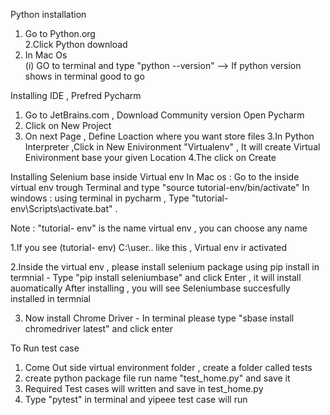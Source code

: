Python  installation 
1. Go to Python.org   
2.Click Python download 
3. In Mac Os  
    (i) GO to terminal and type "python --version" --> If python version shows in terminal good to go 
    
Installing IDE , Prefred Pycharm
1. Go to JetBrains.com , Download Community version
Open Pycharm 
1. Click on New Project 
2. On next Page , Define Loaction where you want store files 
3.In Python Interpreter  ,Click in New Enivironment "Virtualenv"  , It will create Virtual Enivironment base your given Location 
4.The click on Create 


Installing Selenium base inside  Virtual env
In Mac os : Go to the  inside virtual env  trough Terminal and type "source tutorial-env/bin/activate"
In windows : using terminal in  pycharm , Type "tutorial-env\Scripts\activate.bat" . 

Note : "tutorial- env" is the name virtual env , you can choose any name 

1.If you see (tutorial- env) C:\user\.. like this , Virtual env ir activated

2.Inside the  virtual env , please install  selenium package  using pip install
     in termnial - Type "pip install seleniumbase" and click Enter , it will install auomatically 
     After installing , you will see Seleniumbase  succesfully installed in termnial 
     
3. Now install Chrome Driver  - In terminal please type "sbase install chromedriver latest" and click enter 


To Run test case 
1. Come Out side virtual environment folder  , create a folder called tests
2. create python package file run name "test_home.py" and save it 
3. Required Test cases will written and save in test_home.py 
4. Type "pytest" in terminal  and yipeee test case will run 
     
